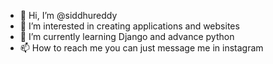 - 👋 Hi, I’m @siddhureddy
- 👀 I’m interested in creating applications and websites
- 🌱 I’m currently learning Django and advance python
- 📫 How to reach me you can just message me in instagram 

<!---
siddhureddy5372/siddhureddy5372 is a ✨ special ✨ repository because its `README.md` (this file) appears on your GitHub profile.
You can click the Preview link to take a look at your changes.
--->
